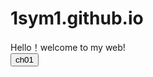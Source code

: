 # 1sym1.github.io
Hello！welcome to my web!<br>
<a href="1sym1.github.io/ch01/chap1-demo-1.html">
<button>ch01</button>
</a>
